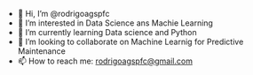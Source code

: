 - 👋 Hi, I’m @rodrigoagspfc
- 👀 I’m interested in Data Science ans Machie Learning
- 🌱 I’m currently learning Data science and Python
- 💞️ I’m looking to collaborate on Machine Learnig for Predictive Maintenance
- 📫 How to reach me: rodrigoagspfc@gmail.com

<!---
rodrigoagspfc/rodrigoagspfc is a ✨ special ✨ repository because its `README.md` (this file) appears on your GitHub profile.
You can click the Preview link to take a look at your changes.
--->
